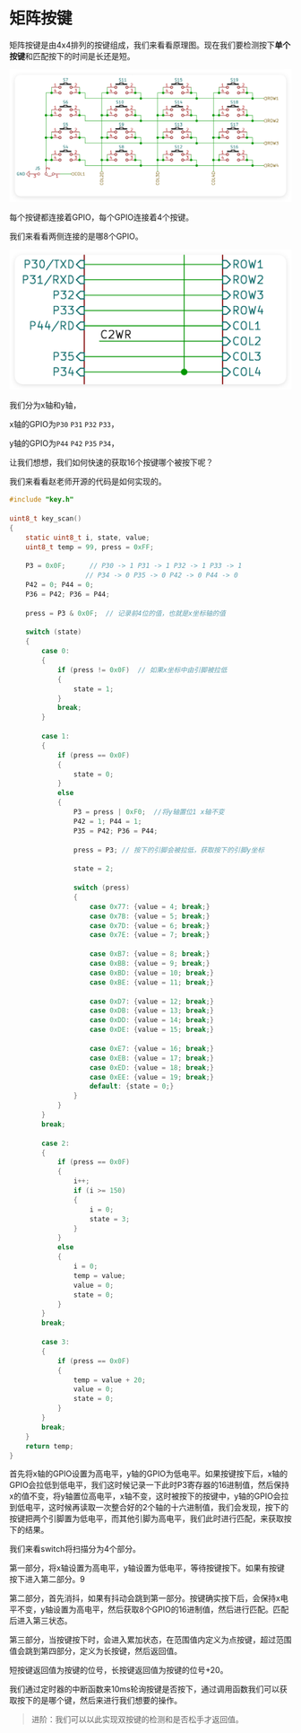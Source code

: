 # 矩阵按键

矩阵按键是由4x4排列的按键组成，我们来看看原理图。现在我们要检测按下**单个按键**和匹配按下的时间是长还是短。

![QQ_1759583053582](./%E7%9F%A9%E9%98%B5%E6%8C%89%E9%94%AE.assets/QQ_1759583053582.png)

每个按键都连接着GPIO，每个GPIO连接着4个按键。

我们来看看两侧连接的是哪8个GPIO。

![QQ_1759585140731](./%E7%9F%A9%E9%98%B5%E6%8C%89%E9%94%AE.assets/QQ_1759585140731.png)

我们分为x轴和y轴，

x轴的GPIO为`P30` `P31` `P32`  `P33`，

y轴的GPIO为`P44` `P42` `P35` `P34`，

让我们想想，我们如何快速的获取16个按键哪个被按下呢？

我们来看看赵老师开源的代码是如何实现的。

```c
#include "key.h"

uint8_t key_scan()
{
    static uint8_t i, state, value;
    uint8_t temp = 99, press = 0xFF;

    P3 = 0x0F;		// P30 -> 1 P31 -> 1 P32 -> 1 P33 -> 1
    			   // P34 -> 0 P35 -> 0 P42 -> 0 P44 -> 0
    P42 = 0; P44 = 0;
    P36 = P42; P36 = P44;

    press = P3 & 0x0F;	// 记录前4位的值，也就是x坐标轴的值

    switch (state)
    {
        case 0:
        {
            if (press != 0x0F)	// 如果x坐标中由引脚被拉低
            {
                state = 1;
            }
            break;
        }

        case 1:
        {
            if (press == 0x0F)
            {
                state = 0;
            }
            else
            {
                P3 = press | 0xF0;	//将y轴置位1 x轴不变
                P42 = 1; P44 = 1;
                P35 = P42; P36 = P44;

                press = P3;	// 按下的引脚会被拉低，获取按下的引脚y坐标

                state = 2;

                switch (press)
                {
                    case 0x77: {value = 4; break;}
                    case 0x7B: {value = 5; break;}
                    case 0x7D: {value = 6; break;}
                    case 0x7E: {value = 7; break;}

                    case 0xB7: {value = 8; break;}
                    case 0xBB: {value = 9; break;}
                    case 0xBD: {value = 10; break;}
                    case 0xBE: {value = 11; break;}

                    case 0xD7: {value = 12; break;}
                    case 0xDB: {value = 13; break;}
                    case 0xDD: {value = 14; break;}
                    case 0xDE: {value = 15; break;}

                    case 0xE7: {value = 16; break;}
                    case 0xEB: {value = 17; break;}
                    case 0xED: {value = 18; break;}
                    case 0xEE: {value = 19; break;}
                    default: {state = 0;}
                }
            }
        }
        break;

        case 2:
        {
            if (press == 0x0F)
            {
                i++;
                if (i >= 150)
                {
                    i = 0;
                    state = 3;
                }
            }
            else
            {
                i = 0;
                temp = value;
                value = 0;
                state = 0;
            }
        }
        break;

        case 3:
        {
            if (press == 0x0F)
            {
                temp = value + 20;
                value = 0;
                state = 0;
            }
        }
        break;
    }
    return temp;
}
```

首先将x轴的GPIO设置为高电平，y轴的GPIO为低电平。如果按键按下后，x轴的GPIO会拉低到低电平，我们这时候记录一下此时P3寄存器的16进制值，然后保持x的值不变，将y轴置位高电平，x轴不变，这时被按下的按键中，y轴的GPIO会拉到低电平，这时候再读取一次整合好的2个轴的十六进制值，我们会发现，按下的按键把两个引脚置为低电平，而其他引脚为高电平，我们此时进行匹配，来获取按下的结果。

我们来看switch将扫描分为4个部分。

第一部分，将x轴设置为高电平，y轴设置为低电平，等待按键按下。如果有按键按下进入第二部分。9

第二部分，首先消抖，如果有抖动会跳到第一部分。按键确实按下后，会保持x电平不变，y轴设置为高电平，然后获取8个GPIO的16进制值，然后进行匹配。匹配后进入第三状态。

第三部分，当按键按下时，会进入累加状态，在范围值内定义为点按键，超过范围值会跳到第四部分，定义为长按键，然后返回值。

短按键返回值为按键的位号，长按键返回值为按键的位号+20。

我们通过定时器的中断函数来10ms轮询按键是否按下，通过调用函数我们可以获取按下的是哪个键，然后来进行我们想要的操作。

> 进阶：我们可以以此实现双按键的检测和是否松手才返回值。